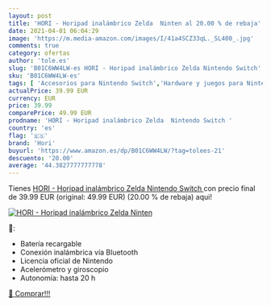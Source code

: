 ```yaml
---
layout: post
title: 'HORI - Horipad inalámbrico Zelda  Ninten al 20.00 % de rebaja'
date: 2021-04-01 06:04:29
image: 'https://m.media-amazon.com/images/I/41a4SCZ33qL._SL400_.jpg'
comments: true
category: ofertas
author: 'tole.es'
slug: 'B01C6WW4LW-es HORI - Horipad inalámbrico Zelda Nintendo Switch'
sku: 'B01C6WW4LW-es'
tags: [ 'Accesorios para Nintendo Switch','Hardware y juegos para Nintendo Switch','Mandos para Nintendo Switch','Videojuegos','hori','nintendo', ]
actualPrice: 39.99 EUR
currency: EUR
price: 39.99
comparePrice: 49.99 EUR
prodname: 'HORI - Horipad inalámbrico Zelda  Nintendo Switch '
country: 'es'
flag: '🇪🇸'
brand: 'Hori'
buyurl: 'https://www.amazon.es/dp/B01C6WW4LW/?tag=tolees-21'
descuento: '20.00'
average: '44.3827777777778'
---
```


Tienes [HORI - Horipad inalámbrico Zelda  Nintendo Switch ](https://www.amazon.es/dp/B01C6WW4LW/?tag=tolees-21) con precio final de  39.99 EUR (original: 49.99 EUR) (20.00 %  de rebaja) aqui!

[![HORI - Horipad inalámbrico Zelda  Ninten](https://m.media-amazon.com/images/I/41a4SCZ33qL._SL400_.jpg)](https://www.amazon.es/dp/B01C6WW4LW/?tag=tolees-21)

🔎:

- Batería recargable
- Conexión inalámbrica vía Bluetooth
- Licencia oficial de Nintendo
- Acelerómetro y giroscopio
- Autonomía: hasta 20 h

[🛒 Comprar!!!](https://www.amazon.es/dp/B01C6WW4LW/?tag=tolees-21)
